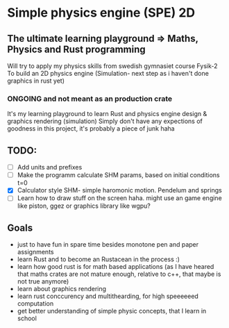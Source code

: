 # Simple physics engine (SPE) 2D
## The ultimate learning playground => Maths, Physics and Rust programming
Will try to apply my physics skills from swedish gymnasiet course Fysik-2
To build an 2D physics engine (Simulation- next step as i haven't done graphics in rust yet)

### ONGOING and not meant as an production crate
It's my learning playground to learn Rust and physics engine design & graphics rendering (simulation)
Simply don't have any expections of goodness in this project, it's probably a piece of junk haha

## TODO:
- [ ] Add units and prefixes
- [ ] Make the programm calculate SHM params, based on initial conditions t=0 
- [x] Calculator style SHM- simple haromonic motion. Pendelum and springs 
- [ ] Learn how to draw stuff on the screen haha. might use an game engine like piston, ggez or graphics library like wgpu?

## Goals
* just to have fun in spare time besides monotone pen and paper assignments
* learn Rust and to become an Rustacean  in the process :)
* learn how good rust is for math based applications (as I have heared that maths crates are not mature enough, 
relative to c++, that maybe is not true anymore)
* learn about graphics rendering 
* learn rust conccurency and multithearding, for high speeeeeed computation
* get better understanding of simple physic concepts, that I learn in school



